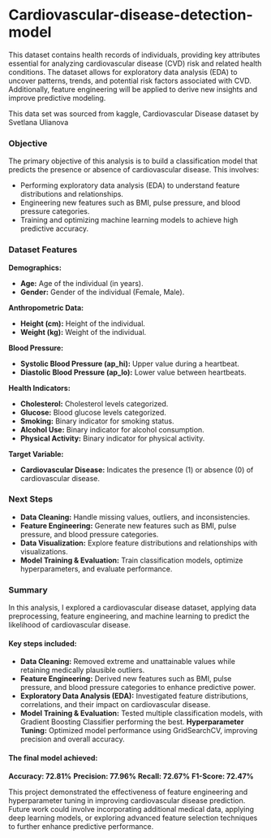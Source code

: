 # Cardiovascular-disease-detection-model
This dataset contains health records of individuals, providing key attributes essential for analyzing cardiovascular disease (CVD) risk and related health conditions. The dataset allows for exploratory data analysis (EDA) to uncover patterns, trends, and potential risk factors associated with CVD. Additionally, feature engineering will be applied to derive new insights and improve predictive modeling.

This data set was sourced from kaggle, Cardiovascular Disease dataset by Svetlana Ulianova

### Objective
The primary objective of this analysis is to build a classification model that predicts the presence or absence of cardiovascular disease. This involves:

- Performing exploratory data analysis (EDA) to understand feature distributions and relationships.
- Engineering new features such as BMI, pulse pressure, and blood pressure categories.
- Training and optimizing machine learning models to achieve high predictive accuracy.
  
### Dataset Features
**Demographics:**
- **Age:** Age of the individual (in years).
- **Gender:** Gender of the individual (Female, Male).
  
**Anthropometric Data:**
- **Height (cm):** Height of the individual.
- **Weight (kg):** Weight of the individual.
  
**Blood Pressure:**
- **Systolic Blood Pressure (ap_hi):** Upper value during a heartbeat.
- **Diastolic Blood Pressure (ap_lo):** Lower value between heartbeats.

**Health Indicators:**
- **Cholesterol:** Cholesterol levels categorized.
- **Glucose:** Blood glucose levels categorized.
- **Smoking:** Binary indicator for smoking status.
- **Alcohol Use:** Binary indicator for alcohol consumption.
- **Physical Activity:** Binary indicator for physical activity.

**Target Variable:**
- **Cardiovascular Disease:** Indicates the presence (1) or absence (0) of cardiovascular disease.
  
### Next Steps
- **Data Cleaning:** Handle missing values, outliers, and inconsistencies.
- **Feature Engineering:** Generate new features such as BMI, pulse pressure, and blood pressure categories.
- **Data Visualization:** Explore feature distributions and relationships with visualizations.
- **Model Training & Evaluation:** Train classification models, optimize hyperparameters, and evaluate performance.

### Summary
In this analysis, I explored a cardiovascular disease dataset, applying data preprocessing, feature engineering, and machine learning to predict the likelihood of cardiovascular disease.

#### Key steps included:

- **Data Cleaning:** Removed extreme and unattainable values while retaining medically plausible outliers.
- **Feature Engineering:** Derived new features such as BMI, pulse pressure, and blood pressure categories to enhance predictive power.
- **Exploratory Data Analysis (EDA):** Investigated feature distributions, correlations, and their impact on cardiovascular disease.
- **Model Training & Evaluation:** Tested multiple classification models, with Gradient Boosting Classifier performing the best.
**Hyperparameter Tuning:** Optimized model performance using GridSearchCV, improving precision and overall accuracy.
  
#### The final model achieved:

**Accuracy: 72.81%**
**Precision: 77.96%**
**Recall: 72.67%**
**F1-Score: 72.47%**

This project demonstrated the effectiveness of feature engineering and hyperparameter tuning in improving cardiovascular disease prediction. Future work could involve incorporating additional medical data, applying deep learning models, or exploring advanced feature selection techniques to further enhance predictive performance.
